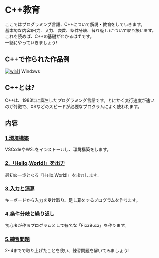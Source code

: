 # C++教育
ここではプログラミング言語、C++について解説・教育をしていきます。  
基本的な内容(出力、入力、変数、条件分岐、繰り返し)について取り扱います。  
これを読めば、C++の基礎がわかるはずです。  
一緒にやっていきましょう!  
## C++で作られた作品例
[![win11](https://github.com/user-attachments/assets/cf3067e9-c6db-49a7-b280-dffb14af3323)](https://www.microsoft.com/ja-jp/windows?r=1)
Windows
## C++とは?
C++は、1983年に誕生したプログラミング言語です。とにかく実行速度が速いのが特徴で、OSなどのスピードが必要なプログラムによく使われます。  
## 内容
### [1.環境構築](https://github.com/kg-suken/WelcomeKit/tree/main/cpp/1-install)  
VSCodeやWSLをインストールし、環境構築をします。
### [2.「Hello,World!」を出力](https://github.com/kg-suken/WelcomeKit/tree/main/cpp/2-HelloWorld)
最初の一歩となる「Hello,World!」を出力します。  
### [3.入力と演算](https://github.com/kg-suken/WelcomeKit/tree/main/cpp/3-inputandcalculate)
キーボードから入力を受け取り、足し算をするプログラムを作ります。
### 4.条件分岐と繰り返し
初心者が作るプログラムとして有名な「FizzBuzz」を作ります。
### [5.練習問題](https://github.com/kg-suken/WelcomeKit/tree/main/cpp/5-PracticeProblem)
2~4までで取り上げたことを使い、練習問題を解いてみましょう!
